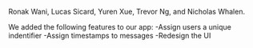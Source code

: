 Ronak Wani, Lucas Sicard, Yuren Xue, Trevor Ng, and Nicholas Whalen.

We added the following features to our app:
-Assign users a unique indentifier
-Assign timestamps to messages
-Redesign the UI
